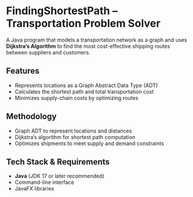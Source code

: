 # FindingShortestPath – Transportation Problem Solver

A Java program that models a transportation network as a graph and uses **Dijkstra’s Algorithm** to find the most cost-effective shipping routes between suppliers and customers.

## Features
- Represents locations as a Graph Abstract Data Type (ADT)
- Calculates the shortest path and total transportation cost
- Minimizes supply-chain costs by optimizing routes

## Methodology
- Graph ADT to represent locations and distances
- Dijkstra’s algorithm for shortest path computation
- Optimizes shipments to meet supply and demand constraints

## Tech Stack & Requirements
- **Java** (JDK 17 or later recommended)
- Command-line interface
- JavaFX libraries
